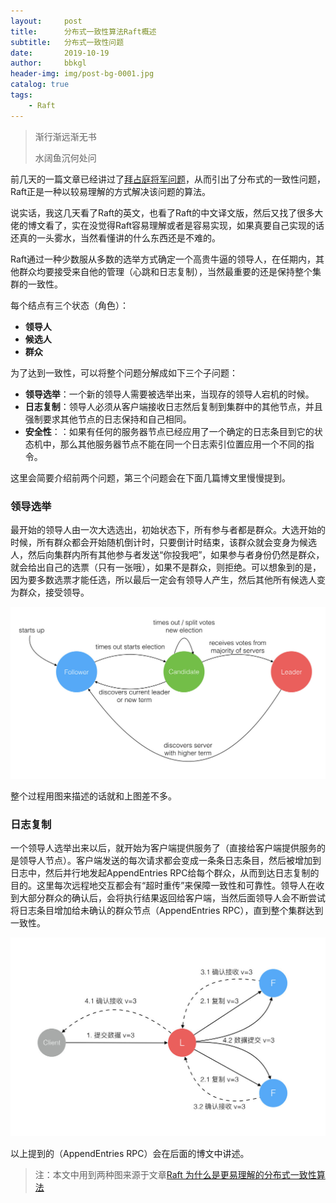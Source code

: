 ```yaml
---
layout:     post
title:      分布式一致性算法Raft概述
subtitle:   分布式一致性问题
date:       2019-10-19
author:     bbkgl
header-img: img/post-bg-0001.jpg
catalog: true
tags:
    - Raft
---
```


>渐行渐远渐无书
>
>水阔鱼沉何处问

前几天的一篇文章已经讲过了[拜占庭将军问题](<https://bbkgl.github.io/2019/10/15/%E6%8B%9C%E5%8D%A0%E5%BA%AD%E5%B0%86%E5%86%9B%E9%97%AE%E9%A2%98/>)，从而引出了分布式的一致性问题，Raft正是一种以较易理解的方式解决该问题的算法。

说实话，我这几天看了Raft的英文，也看了Raft的中文译文版，然后又找了很多大佬的博文看了，实在没觉得Raft容易理解或者是容易实现，如果真要自己实现的话还真的一头雾水，当然看懂讲的什么东西还是不难的。

Raft通过一种少数服从多数的选举方式确定一个高贵牛逼的领导人，在任期内，其他群众均要接受来自他的管理（心跳和日志复制），当然最重要的还是保持整个集群的一致性。

每个结点有三个状态（角色）：

- **领导人**
- **候选人**
- **群众**

为了达到一致性，可以将整个问题分解成如下三个子问题：

- **领导选举**：一个新的领导人需要被选举出来，当现存的领导人宕机的时候。
- **日志复制**：领导人必须从客户端接收日志然后复制到集群中的其他节点，并且强制要求其他节点的日志保持和自己相同。
- **安全性**：：如果有任何的服务器节点已经应用了一个确定的日志条目到它的状态机中，那么其他服务器节点不能在同一个日志索引位置应用一个不同的指令。

这里会简要介绍前两个问题，第三个问题会在下面几篇博文里慢慢提到。

### 领导选举

最开始的领导人由一次大选选出，初始状态下，所有参与者都是群众。大选开始的时候，所有群众都会开始随机倒计时，只要倒计时结束，该群众就会变身为候选人，然后向集群内所有其他参与者发送“你投我吧”，如果参与者身份仍然是群众，就会给出自己的选票（只有一张哦），如果不是群众，则拒绝。可以想象到的是，因为要多数选票才能任选，所以最后一定会有领导人产生，然后其他所有候选人变为群众，接受领导。

![H1d474be062ba44b0be6f1e5994457c1cD](https://raw.githubusercontent.com/bbkgl/bbkgl.github.io/master/cloud_img/H1d474be062ba44b0be6f1e5994457c1cD.jpg)

整个过程用图来描述的话就和上图差不多。

###  日志复制

一个领导人选举出来以后，就开始为客户端提供服务了（直接给客户端提供服务的是领导人节点）。客户端发送的每次请求都会变成一条条日志条目，然后被增加到日志中，然后并行地发起AppendEntries RPC给每个群众，从而到达日志复制的目的。这里每次远程地交互都会有“超时重传”来保障一致性和可靠性。领导人在收到大部分群众的确认后，会将执行结果返回给客户端，当然后面领导人会不断尝试将日志条目增加给未确认的群众节点（AppendEntries RPC），直到整个集群达到一致性。

![Ha69fe7e73a464686a33eef00f6e44763W](https://raw.githubusercontent.com/bbkgl/bbkgl.github.io/master/cloud_img/Ha69fe7e73a464686a33eef00f6e44763W.jpg)

以上提到的（AppendEntries RPC）会在后面的博文中讲述。

> 注：本文中用到两种图来源于文章[Raft 为什么是更易理解的分布式一致性算法](https://www.cnblogs.com/mindwind/p/5231986.html)

